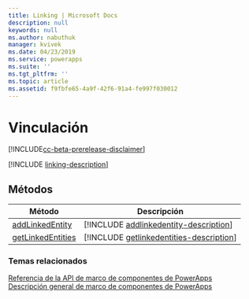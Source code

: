 ```yaml
---
title: Linking | Microsoft Docs
description: null
keywords: null
ms.author: nabuthuk
manager: kvivek
ms.date: 04/23/2019
ms.service: powerapps
ms.suite: ''
ms.tgt_pltfrm: ''
ms.topic: article
ms.assetid: f9fbfe65-4a9f-42f6-91a4-fe997f030012
---
```


# <a name="linking"></a>Vinculación

[!INCLUDE[cc-beta-prerelease-disclaimer](../../../includes/cc-beta-prerelease-disclaimer.md)]

[!INCLUDE [linking-description](includes/linking-description.md)]

## <a name="methods"></a>Métodos

|Método | Descripción | 
| ------------- |-------------|
|[addLinkedEntity](linking/addlinkedentity.md)|[!INCLUDE [addlinkedentity-description](linking/includes/addlinkedentity-description.md)]|
|[getLinkedEntities](linking/getlinkedentities.md)|[!INCLUDE [getlinkedentities-description](linking/includes/getlinkedentities-description.md)]|

### <a name="related-topics"></a>Temas relacionados

[Referencia de la API de marco de componentes de PowerApps](../reference/index.md)<br/>
[Descripción general de marco de componentes de PowerApps](../overview.md)